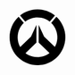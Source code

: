 <script>

var svg = document.querySelector('svg');
var goldDarkRing = svg.querySelector('.gold-dark-ring');
var goldRing1 = svg.getElementById('gold-ring-1');
var goldRing2 = svg.getElementById('gold-ring-2');
var goldRing3 = svg.getElementById('gold-ring-3');

var grayRing1 = svg.getElementById('gray-ring-1');
var grayRing2 = svg.getElementById('gray-ring-2');
var grayRing3 = svg.getElementById('gray-ring-3');
var grayRing4 = svg.getElementById('gray-ring-4');

function animate(obj) {
    
  // Variable for current element
  var el = obj.element;
  
  // Total durations for each animation type
  var svg_dur = 0,
      css_dur = 0;
  
  for (var i = 0; i < obj.svg.length; i++) {
    svg_dur += obj.svg[i].duration;
  }
  
  for (var i = 0; i < obj.css.length; i++) {
    css_dur += obj.css[i].duration;//
  }

  // Get radius of the circle
  var rad = el.getAttribute('r');
  // Get the necessary length for future equations
  var len = (2 * Math.PI * rad);
  
  var transObj = {
    svg: '',
    css: ''
  }
    
  window.requestAnimationFrame(function() {
      // SVG Animations
  setInterval(function() {
        
    var counter = 0;
    
    for (var i = 0; i < obj.svg.length; i++) {

      (function(counter, obj, index) {
        setTimeout(function() {
          
          var startVal = obj.svg[index].startVal,
              endVal = obj.svg[index].endVal,
              duration = obj.svg[index].duration,
              easing = obj.svg[index].easing;
          
          // Sets the dash array
          el.style.strokeDasharray = len + ' ' + len;
          
          el.style.transition = el.style.WebkitTransition = transObj.svg + ', ' + transObj.css;

          // Sets the starting stroke-dashoffset
          el.style.strokeDashoffset = len * startVal;

          // Hack
          el.getBoundingClientRect();

          // Sets transition for stroke-dashoffset
          transObj.svg = 'stroke-dashoffset ' + duration + 's ' + easing;
          
          el.style.transition = el.style.WebkitTransition = transObj.svg + ', ' + transObj.css;
          
          
          // GO!
          el.style.strokeDashoffset = len * endVal; 
          
          
        }, counter * 1000);
    })(counter, obj, i);
      
      counter += obj.svg[i].duration;
      
    }
    
  }, (svg_dur * 1000));
  
  // CSS Animations
  setInterval(function() {
            
    var counter = 0;
    
    for (var i = 0; i < obj.css.length; i++) {

      (function(counter, obj, index) {
        setTimeout(function() {
          
          var regex = /^-?\d*\.{0,1}\d+$/;
                    
          var initial = obj.css[0].initial || undefined;
                    
          var rotation = parseInt(el.style.transform.replace(/[^-^\d]/g, '')) || initial || 0;
                              
          var duration = obj.css[index].duration,
              deg = obj.css[index].deg + rotation,
              easing = obj.css[index].easing   
          
          transObj.css = 'transform ' + duration + 's ' + easing;
          
          el.style.transition = el.style.WebkitTransition = transObj.svg + ', ' + transObj.css;
                    
          el.style.transform = 'rotate(' + deg + 'deg)';
                              
        }, counter * 1000);
    })(counter, obj, i);
      
      counter += obj.css[i].duration;
            
    }
    
  }, (css_dur * 1000));
  });
  
}  
// Dark Gold Ring
animate({
  element: goldDarkRing,
  svg: [{
    startVal: 0.4,
    endVal: 0,
    duration: 1.5,
    easing: 'ease-in'
  },
       {
    startVal: 0,
    endVal: 0.4,
    duration: 0.5,
    easing: 'ease-out'
  }],
  css: [{
    duration: 1.5,
    deg: 360,
    easing: 'linear',
  },
       {
        duration: 0.5,
        deg: 720,
        easing: 'ease-out'
        }]
});
// // Gold Ring 1
animate({
  element: goldRing1,
  svg: [
    {
      startVal: 0.975,
      endVal: 0.975,
      duration: 1,
      easing: 'linear'
    }
  ],
  css: [
    {
      duration: 3,
      deg: -360,
      easing: 'linear'
    }
  ]
});
// // Gold Ring 2
animate({
  element: goldRing2,
  svg: [
    {
      duration: 1.5,
      startVal: 0.95,
      endVal: 0.7,
      easing: 'ease-in'
    },
    {
      duration: 1.5,
      startVal: 0.7,
      endVal: 0.95,
      easing: 'ease-out'
    }
  ],
  css: [
    {
      duration: 1.5,
      easing: 'ease-out',
      deg: 180
    },
    {
      duration: 1.5,
      easing: 'ease-in',
      deg: 180
    }
  ]
});
// Gold Ring 3
animate({
  element: goldRing3,
  svg: [
    {
      duration: 1.5,
      startVal: 0.95,
      endVal: 0.7,
      easing: 'ease-in'
    },
    {
      duration: 1.5,
      startVal: 0.7,
      endVal: 0.95,
      easing: 'ease-out'
    }
  ],
  css: [
    {
      initial: 135,
      duration: 1.5,
      easing: 'ease-out',
      deg: 180
    },
    {
      duration: 1.5,
      easing: 'ease-in',
      deg: 180
    }
  ]
});
// Gray Ring 1
animate({
  element: grayRing1,
  svg: [
    {
      startVal: 0.96,
      endVal: 0.96,
      duration: 1,
      easing: 'linear'
    }
  ],
  css: [
    {
      initial: 45,
      duration: 1.5,
      deg: -180,
      easing: 'ease-out'
    },
    {
      duration: 1.5,
      deg: -180,
      easing: 'ease-in'
    }
  ]
});
// Gray Ring 2
animate({
  element: grayRing2,
  svg: [
    {
      startVal: 0.985,
      endVal: 0.985,
      duration: 1,
      easing: 'linear'
    }
  ],
  css: [
    {
      initial: -45,
      duration: 3,
      deg: -360,
      easing: 'linear'
    },
  ]
});
// Gray Ring 3
animate({
  element: grayRing3,
  svg: [
    {
      startVal: 0.9,
      endVal: 0.9,
      duration: 1,
      easing: 'linear'
    }
  ],
  css: [
    {
      initial: -45,
      duration: 3,
      deg: 360,
      easing: 'linear'
    },
  ]
});
// Gray Ring 4
animate({
  element: grayRing4,
  svg: [
    {
      startVal: 0.9,
      endVal: 0.9,
      duration: 1,
      easing: 'linear'
    }
  ],
  css: [
    {
      initial: 180,
      duration: 1.5,
      deg: 180,
      easing: 'ease-out'
    },
    {
      duration: 1.5,
      deg: 180,
      easing: 'ease-in'
    }
  ]
});
  


</script>

<svg width="200" height="200" viewPort="0 0 200 200" version="1.1" xmlns="http://www.w3.org/2000/svg">

  <g class="overwatch-logo" transform="translate(50, 50)">
    <path id="path3961" d="M49.5,0C38.3,0.1,27.3,4,18.7,11l9.4,11c8-6.3,18.7-8.9,28.7-6.9c5.5,1.1,10.7,3.5,15.1,6.9
	l9.4-11C72.4,3.8,61-0.2,49.5,0z"/>
    <path id="path4052" d="M15.6,13.7C5.7,23.1-0.2,36.6,0,50.4c0,14.2,6.5,28.2,17.3,37.4c10,8.7,23.5,13.2,36.7,12
	c14.3-1.1,27.9-8.7,36.3-20.4c8.2-11.1,11.4-25.6,8.7-39.1c-2-10.3-7.4-19.9-15.1-27.1l-9.4,11c7.6,7.2,11.8,17.8,11,28.2
	c-0.3,5.2-1.8,10.3-4.4,14.8L61.8,48.7l-9.7-20.9l0,31.7l19.4,18.8c-8.7,6.7-20.6,9-31.1,6c-4.3-1.2-8.4-3.2-11.9-5.9l19.6-18.9
	c0-10.3,0.1-21.4,0-31.7l-9.7,21L19,67.4c-5.9-10.3-6.1-23.7-0.4-34.2c1.8-3.3,4.1-6.4,6.9-9l-9.4-11C15.9,13.4,15.8,13.6,15.6,13.7
	z"/>
  </g>
  
  <circle class="gold-dark-ring spin-clockwise" fill="none" stroke="none" cx="100" cy="100" r="60" stroke-width="7.5"></circle>
<circle id="gold-ring-1" class="gold-ring" fill="none" stroke="none" cx="100" cy="100" r="60" stroke-width="7.5"></circle>
<circle id="gold-ring-2" class="gold-ring" fill="none" stroke="none" cx="100" cy="100" r="60" stroke-width="7.5"></circle>
<circle id="gold-ring-3" class="gold-ring" fill="none" stroke="none" cx="100" cy="100" r="60" stroke-width="7.5"></circle> 
  
<circle id="gray-ring-1" class="gray-ring" fill="none" stroke="none" cx="100" cy="100" r="75" stroke-width="7.5"></circle>
<circle id="gray-ring-2" class="gray-ring" fill="none" stroke="none" cx="100" cy="100" r="75" stroke-width="7.5"></circle>
   <circle id="gray-ring-3" class="gray-ring" fill="none" stroke="none" cx="100" cy="100" r="75" stroke-width="7.5"></circle>
    <circle id="gray-ring-4" class="gray-ring" fill="none" stroke="none" cx="100" cy="100" r="75" stroke-width="7.5"></circle>
  
  </svg>
